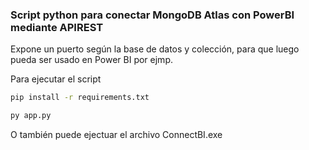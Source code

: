 ### Script python para conectar MongoDB Atlas con PowerBI mediante APIREST
Expone un puerto según la base de datos y colección, para que luego pueda ser usado en Power BI por ejmp.

Para ejecutar el script
```bash
pip install -r requirements.txt
```

```bash
py app.py
```

O también puede ejectuar el archivo ConnectBI.exe